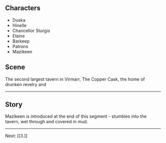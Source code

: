 ## Characters
- Duska
- Hinelle
- Chancellor Sturgis
- Elaine
- Barkeep
- Patrons
- Mazikeen

## Scene

The second largest tavern in Virmarr, The Copper Cask, the home of drunken revelry and

---

## Story



Mazikeen is introduced at the end of this segment - stumbles into the tavern, wet through and covered in mud. 

---
Next: [[3.]]